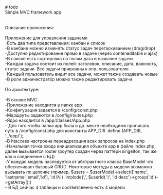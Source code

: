 <p># todo<br />Simple MVC framework app<br /><br /><br />Описание приложения:<br /><br />Приложение для управления задачами<br />-Есть два типа представления: канбан и список<br />-В канбане можно изменять статус задач перетаскиванием (drag/drop)<br />-Доступно редактирование прямо в задаче (через conteneditable и ajax)<br />-В списке есть сортировка по полям дата и название задачи<br />-Каждая задача состоит из полей: заголовок, описание, дата, важность, статус задачи. Все задачи привязаны к опр. пользователю<br />-Каждый пользователь видит все задачи, может также создавать новые<br />-В роли администратор можно также редактировать задачи<br /><br />По архитектуре:<br /><br />-В основе MVC<br />-Приложение находится в папке app<br />-Конфигурация задается в /config/const.php<br />-Маршруты задаются в /config/routes.php<br />-Ядро находится в /app/Classes/App.php<br />- Для того чтобы папка app была в др. месте необходимо прописать путь в /config/const.php для константы APP_DIR&nbsp; define (APP_DIR, '../app/');<br />-В htaccess настроена переадресация всех запросов на index.php<br />-Начальная точка входа инициализация объекта app в файле index.php, далее вызывается router (роутер создан через паттерн singelton, так же как и соединение с БД)<br />-У каждая модель наследуется от абстрактного класса BaseModel что обеспечивает базовый CRUD. Некоторые методы в модели возможно вызывать по цепочке (пример, $users = $userModel-&gt;select(['name', 'lastname','email','id'], 'id IN ('.implode(',', $userId).')', 'id desc')-&gt;group('id')-&gt;getArray();)<br />- В БД сейчас 4 таблицы и соответсвенно есть 4 модели</p>
